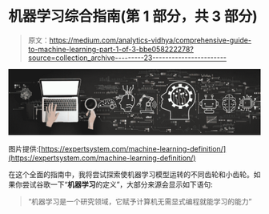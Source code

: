 # 机器学习综合指南(第 1 部分，共 3 部分)

> 原文：<https://medium.com/analytics-vidhya/comprehensive-guide-to-machine-learning-part-1-of-3-bbe058222278?source=collection_archive---------23----------------------->

![](img/974aec6e9f156afff2485d3b1fbf16d3.png)

图片提供:[https://expertsystem.com/machine-learning-definition/](https://expertsystem.com/machine-learning-definition/)

在这个全面的指南中，我将尝试探索使机器学习模型运转的不同齿轮和小齿轮。如果你尝试谷歌一下“**机器学习**的定义”，大部分来源会显示如下语句:

> “机器学习是一个研究领域，它赋予计算机无需显式编程就能学习的能力”